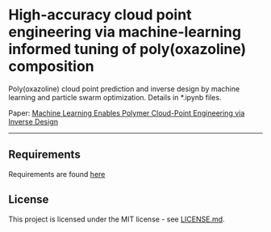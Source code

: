 # High-accuracy cloud point engineering via machine-learning informed tuning of poly(oxazoline) composition

Poly(oxazoline) cloud point prediction and inverse design by machine learning and particle swarm optimization. Details in *.ipynb files.

Paper: [Machine Learning Enables Polymer Cloud-Point Engineering via Inverse Design](https://chemrxiv.org/articles/Machine_Learning_Enables_Polymer_Cloud-Point_Engineering_via_Inverse_Design/7528343)

---

## Requirements

Requirements are found [here](requirements.txt)

## License

This project is licensed under the MIT license - see [LICENSE.md](LICENSE.md).
